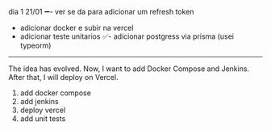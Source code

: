 dia 1 21/01
➖- ver se da para adicionar um refresh token 
- adicionar docker e subir na vercel
- adicionar teste unitarios 
✅- adicionar postgress via prisma  (usei typeorm) 
--------

The idea has evolved. Now, I want to add Docker Compose and Jenkins. After that, I will deploy on Vercel.

1. add docker compose
2. add jenkins
3. deploy vercel 
4. add unit tests 